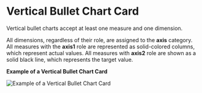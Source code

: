 <!-- loiof4a899fec55246578a3387625f0a9fb3 -->

# Vertical Bullet Chart Card

Vertical bullet charts accept at least one measure and one dimension.

All dimensions, regardless of their role, are assigned to the **axis** category. All measures with the **axis1** role are represented as solid-colored columns, which represent actual values. All measures with **axis2** role are shown as a solid black line, which represents the target value.

   
  
**Example of a Vertical Bullet Chart Card**

 ![](../01_Whats-New/images/WhatsNew_138_OVP_VerticalBullet_f2d9418.png "Example of  a Vertical Bullet Chart Card") 

